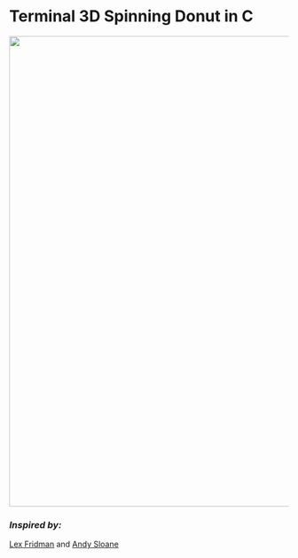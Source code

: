 # Terminal 3D Spinning Donut in C

<img width="850" src="https://github.com/user-attachments/assets/91db407e-ea50-4dde-a3e2-54d887fe66b6">

### *Inspired by:*
[Lex Fridman](https://www.youtube.com/@lexfridman) and
[Andy Sloane](https://www.a1k0n.net/)
